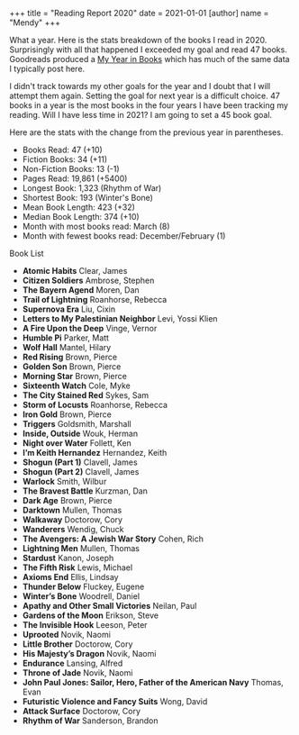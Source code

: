 +++
title = "Reading Report 2020"
date = 2021-01-01
[author]
	name = "Mendy"
+++

What a year. Here is the stats breakdown of the books I read in 2020. Surprisingly with all that happened I exceeded my goal and read 47 books. Goodreads produced a [My Year in Books](https://www.goodreads.com/user/year_in_books/2020/3063249) which has much of the same data I typically post here. 

I didn't track towards my other goals for the year and I doubt that I will attempt them again. Setting the goal for next year is a difficult choice. 47 books in a year is the most books in the four years I have been tracking my reading. Will I have less time in 2021? I am going to set a 45 book goal. 

Here are the stats with the change from the previous year in parentheses.

* Books Read: 47 (+10)
* Fiction Books: 34 (+11)
* Non-Fiction Books: 13 (-1)
* Pages Read: 19,861 (+5400)
* Longest Book: 1,323 (Rhythm of War)
* Shortest Book: 193 (Winter's Bone)
* Mean Book Length: 423 (+32)
* Median Book Length: 374 (+10)
* Month with most books read:  March (8)
* Month with fewest books read: December/February (1)


Book List

* __Atomic Habits__ Clear, James
* __Citizen Soldiers__ Ambrose, Stephen
* __The Bayern Agend__ Moren, Dan
* __Trail of Lightning__ Roanhorse, Rebecca
* __Supernova Era__ Liu, Cixin
* __Letters to My Palestinian Neighbor__ Levi, Yossi Klien
* __A Fire Upon the Deep__ Vinge, Vernor
* __Humble Pi__ Parker, Matt
* __Wolf Hall__ Mantel, Hilary
* __Red Rising__ Brown, Pierce
* __Golden Son__ Brown, Pierce
* __Morning Star__ Brown, Pierce
* __Sixteenth Watch__ Cole, Myke
* __The City Stained Red__ Sykes, Sam
* __Storm of Locusts__ Roanhorse, Rebecca
* __Iron Gold__ Brown, Pierce
* __Triggers__ Goldsmith, Marshall
* __Inside, Outside__ Wouk, Herman
* __Night over Water__ Follett, Ken
* __I’m Keith Hernandez__ Hernandez, Keith
* __Shogun (Part 1)__ Clavell, James
* __Shogun (Part 2)__ Clavell, James
* __Warlock__ Smith, Wilbur
* __The Bravest Battle__ Kurzman, Dan
* __Dark Age__ Brown, Pierce
* __Darktown__ Mullen, Thomas
* __Walkaway__ Doctorow, Cory
* __Wanderers__ Wendig, Chuck
* __The Avengers: A Jewish War Story__ Cohen, Rich
* __Lightning Men__ Mullen, Thomas
* __Stardust__ Kanon, Joseph
* __The Fifth Risk__ Lewis, Michael
* __Axioms End__ Ellis, Lindsay
* __Thunder Below__ Fluckey, Eugene
* __Winter’s Bone__ Woodrell, Daniel
* __Apathy and Other Small Victories__ Neilan, Paul
* __Gardens of the Moon__ Erikson, Steve
* __The Invisible Hook__ Leeson, Peter
* __Uprooted__ Novik, Naomi
* __Little Brother__ Doctorow, Cory
* __His Majesty’s Dragon__ Novik, Naomi
* __Endurance__ Lansing, Alfred
* __Throne of Jade__ Novik, Naomi
* __John Paul Jones: Sailor, Hero, Father of the American Navy__ Thomas, Evan
* __Futuristic Violence and Fancy Suits__ Wong, David
* __Attack Surface__ Doctorow, Cory
* __Rhythm of War__ Sanderson, Brandon

